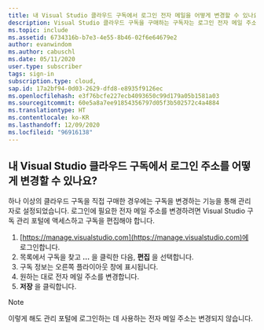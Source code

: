 ```yaml
---
title: 내 Visual Studio 클라우드 구독에서 로그인 전자 메일을 어떻게 변경할 수 있나요?
description: Visual Studio 클라우드 구독을 구매하는 구독자는 로그인 전자 메일 주소를 변경할 수 있습니다.
ms.topic: include
ms.assetid: 6734316b-b7e3-4e55-8b46-02f6e64679e2
author: evanwindom
ms.author: cabuschl
ms.date: 05/11/2020
user.type: subscriber
tags: sign-in
subscription.type: cloud,
sap.id: 17a2bf94-0d03-2629-dfd8-e8935f9126ec
ms.openlocfilehash: e3f76bcfe227ecb4093650c99d179a05b1581a03
ms.sourcegitcommit: 60e5a8a7ee91854356797d05f3b502572c4a4884
ms.translationtype: HT
ms.contentlocale: ko-KR
ms.lasthandoff: 12/09/2020
ms.locfileid: "96916138"
---
```

## <a name="how-can-i-change-the-sign-in-address-on-my-visual-studio-cloud-subscription"></a>내 Visual Studio 클라우드 구독에서 로그인 주소를 어떻게 변경할 수 있나요?

하나 이상의 클라우드 구독을 직접 구매한 경우에는 구독을 변경하는 기능을 통해 관리자로 설정되었습니다.  로그인에 필요한 전자 메일 주소를 변경하려면 Visual Studio 구독 관리 포털에 액세스하고 구독을 편집해야 합니다.

1. [https://manage.visualstudio.com](https://manage.visualstudio.com)에 로그인합니다. 
0. 목록에서 구독을 찾고 **...** 을 클릭한 다음, **편집** 을 선택합니다.
0. 구독 정보는 오른쪽 플라이아웃 창에 표시됩니다.
0. 원하는 대로 전자 메일 주소를 변경합니다.
0. **저장** 을 클릭합니다.

> [!NOTE]
> 이렇게 해도 관리 포털에 로그인하는 데 사용하는 전자 메일 주소는 변경되지 않습니다.